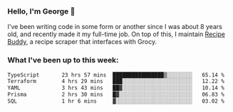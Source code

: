 ### Hello, I'm George 👋

I've been writing code in some form or another since I was about 8 years old, and recently made it my full-time job. On top of this, I maintain [Recipe Buddy](https://github.com/georgegebbett/recipe-buddy), a recipe scraper that interfaces with Grocy.  

<!--
**georgegebbett/georgegebbett** is a ✨ _special_ ✨ repository because its `README.md` (this file) appears on your GitHub profile.

Here are some ideas to get you started:

- 🔭 I’m currently working on ...
- 🌱 I’m currently learning ...
- 👯 I’m looking to collaborate on ...
- 🤔 I’m looking for help with ...
- 💬 Ask me about ...
- 📫 How to reach me: ...
- 😄 Pronouns: ...
- ⚡ Fun fact: ...
-->

### What I've been up to this week:
<!--START_SECTION:waka-->

```txt
TypeScript       23 hrs 57 mins  ████████████████▒░░░░░░░░   65.14 %
Terraform        4 hrs 29 mins   ███░░░░░░░░░░░░░░░░░░░░░░   12.22 %
YAML             3 hrs 43 mins   ██▓░░░░░░░░░░░░░░░░░░░░░░   10.14 %
Prisma           2 hrs 30 mins   █▓░░░░░░░░░░░░░░░░░░░░░░░   06.83 %
SQL              1 hr 6 mins     ▓░░░░░░░░░░░░░░░░░░░░░░░░   03.02 %
```

<!--END_SECTION:waka-->
